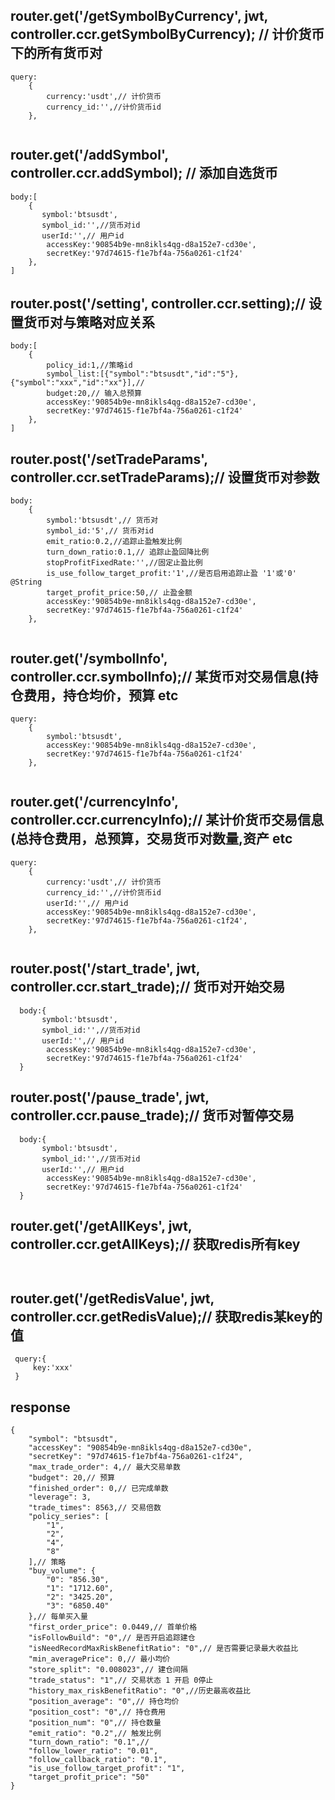 ## router.get('/getSymbolByCurrency', jwt, controller.ccr.getSymbolByCurrency); // 计价货币下的所有货币对

```
query:
    {
        currency:'usdt',// 计价货币
        currency_id:'',//计价货币id
    },


```
##   router.get('/addSymbol', controller.ccr.addSymbol); // 添加自选货币

```
body:[
    {
       symbol:'btsusdt',
       symbol_id:'',//货币对id
       userId:'',// 用户id
        accessKey:'90854b9e-mn8ikls4qg-d8a152e7-cd30e',
        secretKey:'97d74615-f1e7bf4a-756a0261-c1f24'
    },
]

```

## router.post('/setting', controller.ccr.setting);// 设置货币对与策略对应关系

```
body:[
    {
        policy_id:1,//策略id
        symbol_list:[{"symbol":"btsusdt","id":"5"},{"symbol":"xxx","id":"xx"}],// 
        budget:20,// 输入总预算
        accessKey:'90854b9e-mn8ikls4qg-d8a152e7-cd30e',
        secretKey:'97d74615-f1e7bf4a-756a0261-c1f24'
    },
]

```

## router.post('/setTradeParams', controller.ccr.setTradeParams);// 设置货币对参数

```
body:
    {
        symbol:'btsusdt',// 货币对
        symbol_id:'5',// 货币对id
        emit_ratio:0.2,//追踪止盈触发比例
        turn_down_ratio:0.1,// 追踪止盈回降比例
        stopProfitFixedRate:'',//固定止盈比例
        is_use_follow_target_profit:'1',//是否启用追踪止盈 '1'或'0' @String
        target_profit_price:50,// 止盈金额
        accessKey:'90854b9e-mn8ikls4qg-d8a152e7-cd30e',
        secretKey:'97d74615-f1e7bf4a-756a0261-c1f24'
    },


```

## router.get('/symbolInfo', controller.ccr.symbolInfo);// 某货币对交易信息(持仓费用，持仓均价，预算 etc

```
query:
    {
        symbol:'btsusdt',
        accessKey:'90854b9e-mn8ikls4qg-d8a152e7-cd30e',
        secretKey:'97d74615-f1e7bf4a-756a0261-c1f24'
    },


```

## router.get('/currencyInfo', controller.ccr.currencyInfo);// 某计价货币交易信息(总持仓费用，总预算，交易货币对数量,资产 etc

```
query:
    {
        currency:'usdt',// 计价货币
        currency_id:'',//计价货币id
        userId:'',// 用户id
        accessKey:'90854b9e-mn8ikls4qg-d8a152e7-cd30e',
        secretKey:'97d74615-f1e7bf4a-756a0261-c1f24',
    },


```


## router.post('/start_trade', jwt, controller.ccr.start_trade);// 货币对开始交易

```
  body:{
       symbol:'btsusdt',
       symbol_id:'',//货币对id
       userId:'',// 用户id
        accessKey:'90854b9e-mn8ikls4qg-d8a152e7-cd30e',
        secretKey:'97d74615-f1e7bf4a-756a0261-c1f24'
  }
```


## router.post('/pause_trade', jwt, controller.ccr.pause_trade);// 货币对暂停交易

```
  body:{
       symbol:'btsusdt',
       symbol_id:'',//货币对id
       userId:'',// 用户id
        accessKey:'90854b9e-mn8ikls4qg-d8a152e7-cd30e',
        secretKey:'97d74615-f1e7bf4a-756a0261-c1f24'
  }
```

## router.get('/getAllKeys', jwt, controller.ccr.getAllKeys);// 获取redis所有key

```
 
```

## router.get('/getRedisValue', jwt, controller.ccr.getRedisValue);// 获取redis某key的值

```
 query:{
     key:'xxx'
 }
```

## response
```
{
    "symbol": "btsusdt",
    "accessKey": "90854b9e-mn8ikls4qg-d8a152e7-cd30e",
    "secretKey": "97d74615-f1e7bf4a-756a0261-c1f24",
    "max_trade_order": 4,// 最大交易单数
    "budget": 20,// 预算
    "finished_order": 0,// 已完成单数
    "leverage": 3,
    "trade_times": 8563,// 交易倍数
    "policy_series": [
        "1",
        "2",
        "4",
        "8"
    ],// 策略
    "buy_volume": {
        "0": "856.30",
        "1": "1712.60",
        "2": "3425.20",
        "3": "6850.40"
    },// 每单买入量
    "first_order_price": 0.0449,// 首单价格
    "isFollowBuild": "0",// 是否开启追踪建仓
    "isNeedRecordMaxRiskBenefitRatio": "0",// 是否需要记录最大收益比
    "min_averagePrice": 0,// 最小均价
    "store_split": "0.008023",// 建仓间隔
    "trade_status": "1",// 交易状态 1 开启 0停止
    "history_max_riskBenefitRatio": "0",//历史最高收益比
    "position_average": "0",// 持仓均价
    "position_cost": "0",// 持仓费用
    "position_num": "0",// 持仓数量
    "emit_ratio": "0.2",// 触发比例
    "turn_down_ratio": "0.1",//
    "follow_lower_ratio": "0.01",
    "follow_callback_ratio": "0.1",
    "is_use_follow_target_profit": "1",
    "target_profit_price": "50"
}

```
